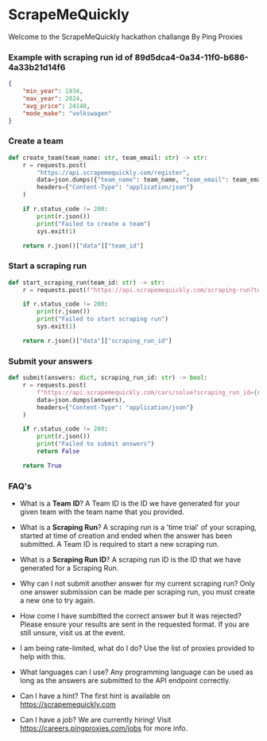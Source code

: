 # ScrapeMeQuickly

Welcome to the ScrapeMeQuickly hackathon challange By Ping Proxies


### Example with scraping run id of 89d5dca4-0a34-11f0-b686-4a33b21d14f6
```json
{
    "min_year": 1934,
    "max_year": 2024,
    "avg_price": 24148,
    "mode_make": "volkswagen"
}
```

### Create a team
```python
def create_team(team_name: str, team_email: str) -> str:
    r = requests.post(
        "https://api.scrapemequickly.com/register",
        data=json.dumps({"team_name": team_name, "team_email": team_email}),
        headers={"Content-Type": "application/json"}
    )

    if r.status_code != 200:
        print(r.json())
        print("Failed to create a team")
        sys.exit(1)

    return r.json()["data"]["team_id"]
```

### Start a scraping run
```python
def start_scraping_run(team_id: str) -> str:
    r = requests.post(f"https://api.scrapemequickly.com/scraping-run?team_id={team_id}")

    if r.status_code != 200:
        print(r.json())
        print("Failed to start scraping run")
        sys.exit(1)

    return r.json()["data"]["scraping_run_id"]
```

### Submit your answers
```python
def submit(answers: dict, scraping_run_id: str) -> bool:
    r = requests.post(
        f"https://api.scrapemequickly.com/cars/solve?scraping_run_id={scraping_run_id}",
        data=json.dumps(answers),
        headers={"Content-Type": "application/json"}
    )

    if r.status_code != 200:
        print(r.json())
        print("Failed to submit answers")
        return False

    return True
```

### FAQ's
- What is a **Team ID**?
A Team ID is the ID we have generated for your given team with the team name that you provided.

- What is a **Scraping Run**?
A scraping run is a 'time trial' of your scraping, started at time of creation and ended when the answer has been submitted. A Team ID is required to start a new scraping run.

- What is a **Scraping Run ID**?
A scraping run ID is the ID that we have generated for a Scraping Run.

- Why can I not submit another answer for my current scraping run?
Only one answer submission can be made per scraping run, you must create a new one to try again.

- How come I have sumbitted the correct answer but it was rejected?
Please ensure your results are sent in the requested format. If you are still unsure, visit us at the event.

- I am being rate-limited, what do I do?
Use the list of proxies provided to help with this.

- What languages can I use?
Any programming language can be used as long as the answers are submitted to the API endpoint correctly.

- Can I have a hint?
The first hint is available on https://scrapemequickly.com

- Can I have a job?
We are currently hiring! Visit https://careers.pingproxies.com/jobs for more info.
